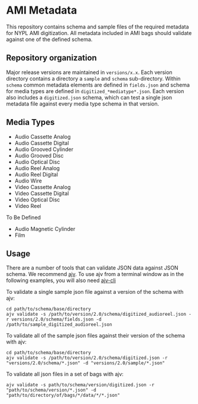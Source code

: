 # AMI Metadata
This repository contains schema and sample files of the required metadata for NYPL AMI digitization. All metadata included in AMI bags should validate against one of the defined schema.

## Repository organization
Major release versions are maintained in `versions/x.x`. Each version directory contains a directory a `sample` and `schema` sub-directory. Within `schema` common metadata elements are defined in `fields.json` and schema for media types are defined in `digitized_*mediatype*.json`. Each version also includes a `digitized.json` schema, which can test a single json metadata file against every media type schema in that version.

## Media Types

* Audio Cassette Analog
* Audio Cassette Digital
* Audio Grooved Cylinder
* Audio Grooved Disc
* Audio Optical Disc
* Audio Reel Analog
* Audio Reel Digital
* Audio Wire
* Video Cassette Analog
* Video Cassette Digital
* Video Optical Disc
* Video Reel

To Be Defined

* Audio Magnetic Cylinder
* Film

## Usage
There are a number of tools that can validate JSON data against JSON schema. We recommend [ajv](https://www.npmjs.com/package/ajv). To use ajv from a terminal window as in the following examples, you will also need [ajv-cli](https://www.npmjs.com/package/ajv-cli)

To validate a single sample json file against a version of the schema with ajv:
```
cd path/to/schema/base/directory
ajv validate -s /path/to/version/2.0/schema/digitized_audioreel.json -r versions/2.0/schema/fields.json -d /path/to/sample_digitized_audioreel.json
```

To validate all of the sample json files against their version of the schema with ajv:
```
cd path/to/schema/base/directory
ajv validate -s /path/to/version/2.0/schema/digitized.json -r "versions/2.0/schema/*.json" -d "versions/2.0/sample/*.json"
```

To validate all json files in a set of bags with ajv:
```
ajv validate -s path/to/schema/version/digitized.json -r "path/to/schema/version/*.json" -d "path/to/directory/of/bags/*/data/*/*.json"
```
